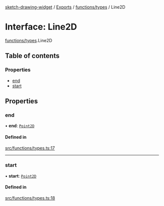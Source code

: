 [sketch-drawing-widget](../README.md) / [Exports](../modules.md) / [functions/types](../modules/functions_types.md) / Line2D

# Interface: Line2D

[functions/types](../modules/functions_types.md).Line2D

## Table of contents

### Properties

- [end](functions_types.Line2D.md#end)
- [start](functions_types.Line2D.md#start)

## Properties

### end

• **end**: [`Point2D`](functions_types.Point2D.md)

#### Defined in

[src/functions/types.ts:17](https://github.com/miksrv/sketch-drawing-widget/blob/05a5c65ac52878acf28f48ea54a925a1b67bf73f/src/functions/types.ts#L17)

---

### start

• **start**: [`Point2D`](functions_types.Point2D.md)

#### Defined in

[src/functions/types.ts:18](https://github.com/miksrv/sketch-drawing-widget/blob/05a5c65ac52878acf28f48ea54a925a1b67bf73f/src/functions/types.ts#L18)
